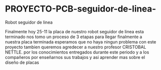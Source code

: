 # PROYECTO-PCB-seguidor-de-linea-
Robot seguidor de linea

Finalmente hoy 25-11 la placa de nuestro robot seguidor de linea esta terminado
nos tomo un proceso de 3 etapas para llegar finalmente a nuestra placa terminada
esperamos que no haya ningun problema con este proyecto
tambien queremos agredecer a nuestro profesor CRISTOBAL NETTLE.
por los conocimientos entregados durante este periodo
y a los compañeros por enseñarnos sus trabajos y asi aprender mas sobre
el diseño de placas
